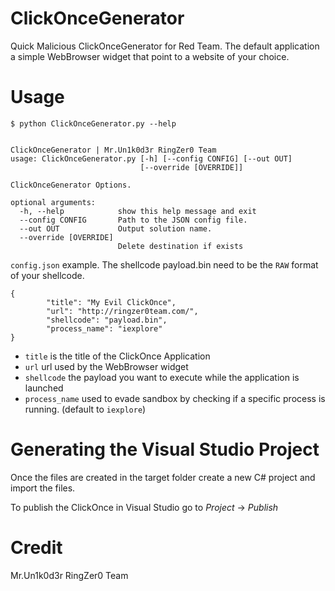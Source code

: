 # ClickOnceGenerator
Quick Malicious ClickOnceGenerator for Red Team. The default application a simple WebBrowser widget that point to a website of your choice.

# Usage
```
$ python ClickOnceGenerator.py --help


ClickOnceGenerator | Mr.Un1k0d3r RingZer0 Team
usage: ClickOnceGenerator.py [-h] [--config CONFIG] [--out OUT]
                             [--override [OVERRIDE]]

ClickOnceGenerator Options.

optional arguments:
  -h, --help            show this help message and exit
  --config CONFIG       Path to the JSON config file.
  --out OUT             Output solution name.
  --override [OVERRIDE]
                        Delete destination if exists

```

`config.json` example. The shellcode payload.bin need to be the `RAW` format of your shellcode.
```
{
        "title": "My Evil ClickOnce",
        "url": "http://ringzer0team.com/",
        "shellcode": "payload.bin",
        "process_name": "iexplore"
}
```
* `title` is the title of the ClickOnce Application
* `url` url used by the WebBrowser widget
* `shellcode` the payload you want to execute while the application is launched
* `process_name` used to evade sandbox by checking if a specific process is running. (default to `iexplore`)

# Generating the Visual Studio Project

Once the files are created in the target folder create a new C# project and import the files.

To publish the ClickOnce in Visual Studio go to *Project* -> *Publish*

# Credit
Mr.Un1k0d3r RingZer0 Team
